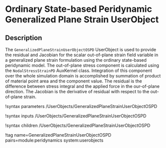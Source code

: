 # Ordinary State-based Peridynamic Generalized Plane Strain UserObject

## Description

The `GeneralizedPlaneStrainUserObjectOSPD` UserObject is used to provide the residual and Jacobian for the scalar out-of-plane strain field variable in a generalized plane strain formulation using the ordinary state-based peridynamic model. The out-of-plane stress component is calculated using the `NodalStressStrainPD` AuxKernel class. Integration of this component over the whole simulation domain is accomplished by summation of product of material point area and the component value. The residual is the difference between stress integral and the applied force in the our-of-plane direction. The Jacobian is the derivative of residual with respect to the out-of-plane strain.

!syntax parameters /UserObjects/GeneralizedPlaneStrainUserObjectOSPD

!syntax inputs /UserObjects/GeneralizedPlaneStrainUserObjectOSPD

!syntax children /UserObjects/GeneralizedPlaneStrainUserObjectOSPD

!tag name=GeneralizedPlaneStrainUserObjectOSPD pairs=module:peridynamics system:userobjects
